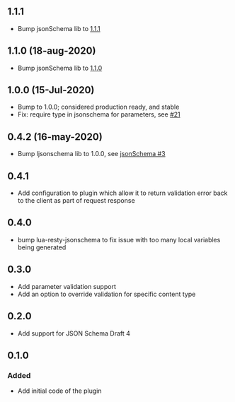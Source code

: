 ## 1.1.1

- Bump jsonSchema lib to [1.1.1][1.1.1-changelog]

## 1.1.0 (18-aug-2020)

- Bump jsonSchema lib to [1.1.0][1.1.0-changelog]

## 1.0.0 (15-Jul-2020)

- Bump to 1.0.0; considered production ready, and stable
- Fix: require type in jsonschema for parameters, see [#21][pr-21]

## 0.4.2 (16-may-2020)

- Bump ljsonschema lib to 1.0.0, see [jsonSchema #3][jsonschema-pr-3]

## 0.4.1

- Add configuration to plugin which allow it to return validation error back
  to the client as part of request response

## 0.4.0

- bump lua-resty-jsonschema to fix issue with too many local variables
  being generated

## 0.3.0

- Add parameter validation support
- Add an option to override validation for specific content type

## 0.2.0

- Add support for JSON Schema Draft 4

## 0.1.0

### Added

- Add initial code of the plugin

[jsonschema-pr-3]: https://github.com/Tieske/lua-resty-ljsonschema/pull/3
[pr-21]: https://github.com/Kong/kong-plugin-enterprise-request-validator/pull/21
[1.1.0-changelog]: https://github.com/Tieske/lua-resty-ljsonschema#110-18-aug-2020
[1.1.1-changelog]: https://github.com/Tieske/lua-resty-ljsonschema#111-28-oct-2020